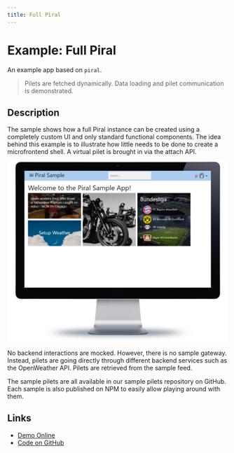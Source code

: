 ```yaml
---
title: Full Piral
---
```


# Example: Full Piral

An example app based on `piral`.

> Pilets are fetched dynamically. Data loading and pilet communication is demonstrated.

## Description

The sample shows how a full Piral instance can be created using a completely custom UI and only standard functional components. The idea behind this example is to illustrate how little needs to be done to create a microfrontend shell. A virtual pilet is brought in via the attach API.

![Piral Full Demo](../diagrams/demo-full.png)

No backend interactions are mocked. However, there is no sample gateway. Instead, pilets are going directly through different backend services such as the OpenWeather API. Pilets are retrieved from the sample feed.

The sample pilets are all available in our sample pilets repository on GitHub. Each sample is also published on NPM to easily allow playing around with them.

## Links

- [Demo Online](https://demo-full.piral.io)
- [Code on GitHub](https://github.com/smapiot/piral/tree/master/src/samples/sample-piral)
